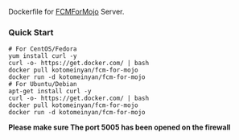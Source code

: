 Dockerfile for [FCMForMojo](https://github.com/RikkaW/FCM-For-Mojo) Server.

### Quick Start

```
# For CentOS/Fedora
yum install curl -y
curl -o- https://get.docker.com/ | bash
docker pull kotomeinyan/fcm-for-mojo
docker run -d kotomeinyan/fcm-for-mojo
# For Ubuntu/Debian
apt-get install curl -y
curl -o- https://get.docker.com/ | bash
docker pull kotomeinyan/fcm-for-mojo
docker run -d kotomeinyan/fcm-for-mojo
```

**Please make sure The port 5005 has been opened on the firewall**
